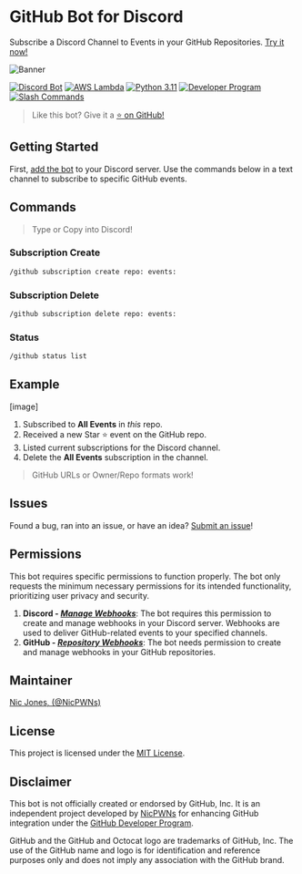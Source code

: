 # GitHub Bot for Discord

Subscribe a Discord Channel to Events in your GitHub Repositories. [Try it now!](https://discord.com/api/oauth2/authorize?client_id=1096576031093174334&permissions=536870912&scope=bot)

![Banner](https://github.com/NicPWNs/GitHub-Discord-Bot/assets/23003787/49c595ee-8b4b-47d1-9eb9-74c69a5ee94a)

[![Discord Bot](https://img.shields.io/badge/Get%20the%20Bot-5865F2?style=for-the-badge&logo=discord&logoColor=white)](https://discord.com/api/oauth2/authorize?client_id=1096576031093174334&permissions=536870912&scope=bot)
[![AWS Lambda](https://img.shields.io/badge/Serverless-FF9900?style=for-the-badge&logoColor=white&logo=awslambda)](https://aws.amazon.com/lambda/)
[![Python 3.11](https://img.shields.io/badge/Python%203.11-3776AB?style=for-the-badge&logoColor=white&logo=python)](https://www.python.org/downloads/release/python-3117/)
[![Developer Program](https://img.shields.io/badge/Developer%20Program-181717?style=for-the-badge&logoColor=white&logo=github)](https://docs.github.com/en/get-started/exploring-integrations/github-developer-program)
[![Slash Commands](https://img.shields.io/badge/Slash%20Commands-5865F2?style=for-the-badge&logoColor=white&logo=slashdot)](https://discord.com/blog/slash-commands-are-here)

> Like this bot? Give it a [⭐ on GitHub!](https://github.com/NicPWNs/github-discord-bot)

## Getting Started

First, [add the bot](https://discord.com/api/oauth2/authorize?client_id=1096576031093174334&permissions=536870912&scope=bot) to your Discord server. Use the commands below in a text channel to subscribe to specific GitHub events.

## Commands

> Type or Copy into Discord!

### Subscription Create

```bash
/github subscription create repo: events:
```

### Subscription Delete

```bash
/github subscription delete repo: events:
```

### Status

```bash
/github status list
```

## Example

[image]

1. Subscribed to **All Events** in _this_ repo.
2. Received a new Star ⭐ event on the GitHub repo.
3. Listed current subscriptions for the Discord channel.
4. Delete the **All Events** subscription in the channel.

> GitHub URLs or Owner/Repo formats work!

## Issues

Found a bug, ran into an issue, or have an idea? [Submit an issue](https://github.com/NicPWNs/GitHub-Discord-Bot/issues/new/choose)!

## Permissions

This bot requires specific permissions to function properly. The bot only requests the minimum necessary permissions for its intended functionality, prioritizing user privacy and security.

1. **Discord - [_Manage Webhooks_](https://discord.com/developers/docs/topics/permissions#permissions)**: The bot requires this permission to create and manage webhooks in your Discord server. Webhooks are used to deliver GitHub-related events to your specified channels.
2. **GitHub - [_Repository Webhooks_](https://docs.github.com/en/rest/authentication/permissions-required-for-github-apps#repository-permissions-for-webhooks)**: The bot needs permission to create and manage webhooks in your GitHub repositories.

## Maintainer

[Nic Jones, (@NicPWNs)](https://github.com/NicPWNs)

## License

This project is licensed under the [MIT License](./LICENSE).

## Disclaimer

This bot is not officially created or endorsed by GitHub, Inc. It is an independent project developed by [NicPWNs](https://github.com/NicPWNs) for enhancing GitHub integration under the [GitHub Developer Program](https://docs.github.com/en/get-started/exploring-integrations/github-developer-program).

GitHub and the GitHub and Octocat logo are trademarks of GitHub, Inc. The use of the GitHub name and logo is for identification and reference purposes only and does not imply any association with the GitHub brand.
